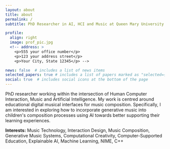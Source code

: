 ```yaml
---
layout: about
title: about
permalink: /
subtitle: PhD Researcher in AI, HCI and Music at Queen Mary University of London

profile:
  align: right
  image: prof_pic.jpg
  <!-- address: >
    <p>555 your office number</p>
    <p>123 your address street</p>
    <p>Your City, State 12345</p> -->

news: false  # includes a list of news items
selected_papers: true # includes a list of papers marked as "selected={true}"
social: true  # includes social icons at the bottom of the page
---
```


PhD researcher working within the intersection of Human Computer Interaction, Music and Artificial Intelligence. My work is centred around educational digital musical interfaces for music composition. Specifically, I am interested in exploring how to incorporate generative music into children's composition processes using AI towards better supporting their learning experiences.

**Interests:** Music Technology, Interaction Design, Music Composition, Generative Music Systems, Computational Creativity, Computer-Supported Education, Explainable AI, Machine Learning, NIME, C++
